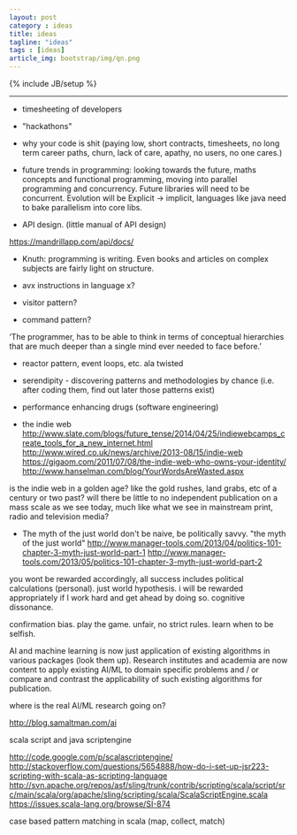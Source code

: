 ```yaml
---
layout: post
category : ideas
title: ideas
tagline: "ideas"
tags : [ideas]
article_img: bootstrap/img/qn.png
---
```

{% include JB/setup %}








-----------------------------------


 * timesheeting of developers
 * "hackathons"
 * why your code is shit (paying low, short contracts, timesheets, no long term career paths, churn, lack of care, apathy, no users, no one cares.)

 * future trends in programming: looking towards the future, maths concepts and functional programming, moving into parallel programming and concurrency. Future libraries will need to be concurrent. Evolution will be Explicit -> implicit, languages like java need to bake parallelism into core libs. 

 


 * API design. (little manual of API design)
 
 https://mandrillapp.com/api/docs/
 
 * Knuth: programming is writing. Even books and articles on complex subjects are fairly light on structure.
 
 * avx instructions in language x?
 * visitor pattern?
 * command pattern?

‘The programmer, has to be able to think in terms of conceptual hierarchies that are much deeper than a single mind ever needed to face before.’

 * reactor pattern, event loops, etc. ala twisted 
 
 * serendipity - discovering patterns and methodologies by chance (i.e. after coding them, find out later those patterns exist)
 
 * performance enhancing drugs (software engineering)
 
 
 
 * the indie web
 http://www.slate.com/blogs/future_tense/2014/04/25/indiewebcamps_create_tools_for_a_new_internet.html
 http://www.wired.co.uk/news/archive/2013-08/15/indie-web
 https://gigaom.com/2011/07/08/the-indie-web-who-owns-your-identity/
 http://www.hanselman.com/blog/YourWordsAreWasted.aspx

 is the indie web in a golden age?
 like the gold rushes, land grabs, etc of a century or two past?
 will there be little to no independent publication on a mass scale as we see today, much like what we see in mainstream print, radio and television media? 
 
 
 
 * The myth of the just world
don't be naive, be politically savvy. "the myth of the just world"
http://www.manager-tools.com/2013/04/politics-101-chapter-3-myth-just-world-part-1
http://www.manager-tools.com/2013/05/politics-101-chapter-3-myth-just-world-part-2
 
you wont be rewarded accordingly, all success includes political calculations (personal). 
just world hypothesis.
i will be rewarded appropriately if I work hard and get ahead by doing so. cognitive dissonance.

confirmation bias.
play the game. unfair, no strict rules.
learn when to be selfish.
 
 
 
 
 
 
 
AI and machine learning is now just application of existing algorithms in various packages (look them up). Research institutes and academia are now content to apply existing AI/ML to domain specific problems and / or compare and contrast the applicability of such existing algorithms for publication.

where is the real AI/ML research going on?

http://blog.samaltman.com/ai







scala script and java scriptengine

http://code.google.com/p/scalascriptengine/
http://stackoverflow.com/questions/5654888/how-do-i-set-up-jsr223-scripting-with-scala-as-scripting-language
http://svn.apache.org/repos/asf/sling/trunk/contrib/scripting/scala/script/src/main/scala/org/apache/sling/scripting/scala/ScalaScriptEngine.scala
https://issues.scala-lang.org/browse/SI-874




case based pattern matching in scala (map, collect, match)
 